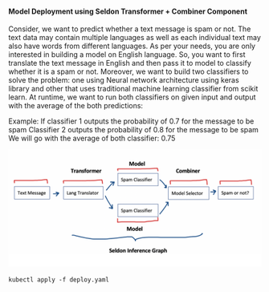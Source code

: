 
#### Model Deployment using Seldon Transformer + Combiner Component

Consider, we want to predict whether a text message is spam or not. The text data may contain multiple languages as well as each individual text may also have words from different languages. As per your needs, you are only interested in building a model on English language. So, you want to first translate the text message in English and then pass it to model to classify whether it is a spam or not. Moreover, we want to build two classifiers to solve the problem: one using Neural network architecture using keras library and other that uses traditional machine learning classifier from scikit learn. At runtime, we want to run both classifiers on given input and output with the average of the both predictions:

Example:
If classifier 1 outputs the probability of 0.7 for the message to be spam
Classifier 2 outputs the probability of 0.8 for the message to be spam
We will go with the average of both classifier: 0.75 



![Model Pipeline](https://github.com/SandhyaaGopchandani/seldon-core/blob/seldon_component_example/examples/combiners/spam_clf_combiner/seldon_inference_graph.png)



    kubectl apply -f deploy.yaml
